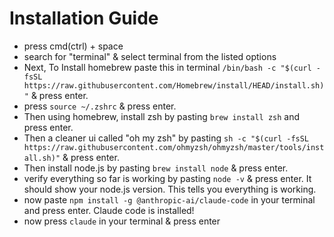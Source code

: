 # Installation Guide
- press cmd(ctrl) + space
- search for "terminal" & select terminal from the listed options
- Next, To Install homebrew paste this in terminal `/bin/bash -c "$(curl -fsSL https://raw.githubusercontent.com/Homebrew/install/HEAD/install.sh)"` & press enter.
- press `source ~/.zshrc` & press enter.
- Then using homebrew, install zsh by pasting `brew install zsh` and press enter.
- Then a cleaner ui called "oh my zsh" by pasting `sh -c "$(curl -fsSL https://raw.githubusercontent.com/ohmyzsh/ohmyzsh/master/tools/install.sh)"` & press enter.
- Then install node.js by pasting `brew install node` & press enter.
- verify everything so far is working by pasting `node -v` & press enter. It should show your node.js version. This tells you everything is working.
- now paste `npm install -g @anthropic-ai/claude-code` in your terminal and press enter. Claude code is installed!
- now press `claude` in your terminal & press enter
